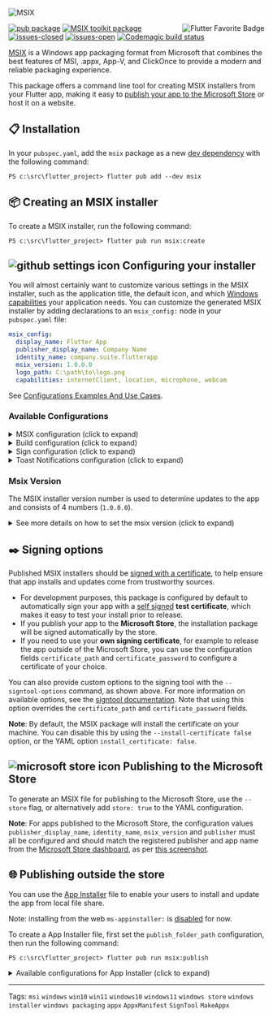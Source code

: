 ![MSIX](https://user-images.githubusercontent.com/946652/138101650-bf934b21-ced7-4836-a197-2e424ee1f86c.png)

<a href="https://flutter.dev/docs/development/packages-and-plugins/favorites" title="Flutter Favorite program">
<img
  src="https://user-images.githubusercontent.com/946652/152225760-309041e9-266e-42da-9915-34478ee74736.png"
  alt="Flutter Favorite Badge"
  align="right">
</a>

[![pub package](https://img.shields.io/pub/v/msix.svg?color=blue)](https://pub.dev/packages/msix) [![MSIX toolkit package](https://img.shields.io/github/v/tag/microsoft/MSIX-Toolkit?color=blue&label=MSIX-Toolkit)](https://github.com/microsoft/MSIX-Toolkit) [![issues-closed](https://img.shields.io/github/issues-closed/YehudaKremer/msix?color=green)](https://github.com/YehudaKremer/msix/issues?q=is%3Aissue+is%3Aclosed) [![issues-open](https://img.shields.io/github/issues-raw/YehudaKremer/msix)](https://github.com/YehudaKremer/msix/issues) [![Codemagic build status](https://api.codemagic.io/apps/61fc249977f79ce332414c45/61fc249977f79ce332414c44/status_badge.svg)](https://codemagic.io/apps/61fc249977f79ce332414c45/61fc249977f79ce332414c44/latest_build)

[MSIX] is a Windows app packaging format from Microsoft that combines the best
features of MSI, .appx, App-V, and ClickOnce to provide a modern and reliable
packaging experience.

This package offers a command line tool for creating MSIX installers from your
Flutter app, making it easy to [publish your app to the Microsoft Store] or host
it on a website.

## :clipboard: Installation

In your `pubspec.yaml`, add the `msix` package as a new [dev dependency] with
the following command:

```console
PS c:\src\flutter_project> flutter pub add --dev msix
```

## :package: Creating an MSIX installer

To create a MSIX installer, run the following command:

```console
PS c:\src\flutter_project> flutter pub run msix:create
```

## ![github settings icon][] Configuring your installer

You will almost certainly want to customize various settings in the MSIX
installer, such as the application title, the default icon, and which [Windows
capabilities] your application needs. You can customize the generated MSIX
installer by adding declarations to an `msix_config:` node in your
`pubspec.yaml` file:

```yaml
msix_config:
  display_name: Flutter App
  publisher_display_name: Company Name
  identity_name: company.suite.flutterapp
  msix_version: 1.0.0.0
  logo_path: C:\path\to\logo.png
  capabilities: internetClient, location, microphone, webcam
```
See [Configurations Examples And Use Cases].

### Available Configurations

<details>

<summary>MSIX configuration (click to expand)</summary>

| YAML name                | Command-line argument                | Description (from Microsoft [Package manifest schema reference])                                                                                      | Example                                                                                         |
| ------------------------ | ------------------------------------ | ----------------------------------------------------------------------------------------------------------------------------------------------------- | ----------------------------------------------------------------------------------------------- |
| `display_name`           | `--display-name` `-d`                | A friendly app name that can be displayed to users.                                                                                                   | `Flutter App`                                                                               |
| `publisher_display_name` | `--publisher-display-name` `-u`      | A friendly name for the publisher that can be displayed to users.                                                                                     | `Company Name`                                                                                        |
| `identity_name`          | `--identity-name` `-i`               | Defines the unique identifier for the app.                                                                                                            | `company.suite.flutterapp`                                                                           |
| `msix_version`           | `--version`                          | The version number of the package, in `a.b.c.d` format.                                                                                               | `1.0.0.0`                                                                                       |
| `logo_path`              | `--logo-path` `-l`                   | Path to an [image file] for use as the app icon (size recommended at least 400x400px).                                                                                 | `C:\images\logo.png`                                                                         |
| `trim_logo`              | `--trim-logo <true/false>`           | If `false`, don't trim the logo image, default is `true`.                                                                                             | `true`                                                                                          |
| `capabilities`           | `--capabilities` `-e`                | List of the [capabilities][windows capabilities] the app requires.                                                                                    | `internetClient,location,microphone,webcam`                                                     |
| `languages`              | `--languages`                        | Declares the language resources contained in the package.                                                                                             | `en-us, ja-jp`                                                                                  |
| `file_extension`         | `--file-extension` `-f`              | File extensions that the app may be registered to open.                                                                                               | `.picture, .image`                                                                              |
| `protocol_activation`    | `--protocol-activation`              | [Protocol activation] that will open the app.                                                                                                         | `flutterapp`                                                                                         |
| `add_execution_alias`    | `--add-execution-alias`              | Add an alias to active the app, use the `pubspec.yaml` `name:` value, so if your app calls 'Flutter_App', user can activate the app using `flutterapp` command. | `true`                                                                                          |
| `enable_at_startup`    | `--enable-at-startup`              | App start at startup or user log-in. | `true`                                                                                          |
| `store`                  | `--store`                            | Generate a MSIX file for publishing to the Microsoft Store.                                                                                           | `false`                                                                                         |

</details>

<details>
<summary>Build configuration (click to expand)</summary>

| YAML name                | Command-line argument                | Description                                                                                      | Example                                                                                         |
| ------------------------ | ------------------------------------ | ----------------------------------------------------------------------------------------------------------------------------------------------------- | ----------------------------------------------------------------------------------------------- |
| `debug`                  | `--debug` or `--release`             | Create MSIX from the **debug** or **release** build files (`\build\windows\runner\<Debug/Release>`), **release** is the default.                                 | `true`                                                                                          |
| `output_path`            | `--output-path` `-o`                 | The directory where the output MSIX file should be stored.                                                                                            | `C:\src\some\folder`                                                                             |
| `output_name`            | `--output-name` `-n`                 | The filename that should be given to the created MSIX file.                                                                                           | `flutterApp_dev`                                                                                     |
| `architecture`           | `--architecture` `-h`                | Describes the architecture of the code in the package, `x64` or `x86`, `x64` is default.                                                                                               | `x64`                                                                                           |
| `build_windows`          | `--build-windows <true/false>`       | If `false`, don't run the build command `flutter build windows`, default is `true`.                                                                   | `true`                                                                                          |

</details>

<details>
<summary>Sign configuration (click to expand)</summary>

| YAML name                | Command-line argument                | Description                                                                                      | Example                                                                                         |
| ------------------------ | ------------------------------------ | ----------------------------------------------------------------------------------------------------------------------------------------------------- | ----------------------------------------------------------------------------------------------- |
| `certificate_path`       | `--certificate-path` `-c`            | Path to the certificate content to place in the store.                                                                                                | `C:\certs\signcert.pfx`                                                                         |
| `certificate_password`   | `--certificate-password` `-p`        | Password for the certificate.                                                                                                                         | `1234`                                                                                          |
| `publisher`              | `--publisher` `-b`                   | The `Subject` value in the certificate.                                                                                                               | `CN=BF212345-5644-46DF-8668-014043C1B138` or `CN=Contoso Software, O=Contoso Corporation, C=US` |
| `signtool_options`       | `--signtool-options`                 | Options to be provided to the `signtool` for app signing (see below.)                                                                                 | `/v /fd SHA256 /f C:/Users/me/Desktop/my.cer`                                                   |
| `sign_msix`    | `--sign-msix <true/false>` | If `false`, don't sign the msix file, default is `true`.                                                                                         | `true`                                                                                          |
| `install_certificate`    | `--install-certificate <true/false>` | If `false`, don't try to install the certificate, default is `true`.                                                                                         | `true`                                                                                          |

</details>

<details>

<summary>Toast Notifications configuration (click to expand)</summary>

##### [Toast Notifications] configuration example:

```yaml
msix_config:
  display_name: Flutter App
  toast_activator: #<-- toast notifications configuration
    clsid: A1232234-1234-1234-1234-123412341234
    arguments: "1,2,3"
    display_name: "TEST"
  msix_version: 1.0.3.0
```

| YAML name      | Command-line argument                 | Description                               | Example                                |
| -------------- | ------------------------------------- | ----------------------------------------- | -------------------------------------- |
| `clsid`        | `--toast-activator-clsid` `-d`        | The UUID CLSID.                           | `replaced-with-your-guid-C173E6ADF0C3` |
| `arguments`    | `--toast-activator-arguments`         | Arguments for the toast notifications.    | `----AppNotificationActivationServer`  |
| `display_name` | `--toast-activator-display-name` `-d` | Display name for the toast notifications. | `Toast activator`                      |

</details>

### Msix Version

The MSIX installer version number is used to determine updates to the app and consists of 4 numbers (`1.0.0.0`).

<details>

<summary>See more details on how to set the msix version (click to expand)</summary>

#### The version is determined by the first available option:

1. Command line `--version` flag
2. In `pubspec.yaml`, under the `msix_config` node, the `msix_version` value
3. Using the `version` field in `pubspec.yaml`.
   - The Pubspec version uses [semver], which is of the form `major.minor.patch-prerelease+build`
   - `msix` will use the `major.minor.patch` and append a `0` for the MSIX version
   - All prerelease and build info is discarded
4. Fallback to `1.0.0.0`

By default, if you have a valid `version` in your `pubspec.yaml` file, that will form the basis for your MSIX installer version.

</details>

## :black_nib: Signing options

Published MSIX installers should be [signed with a certificate], to help ensure
that app installs and updates come from trustworthy sources.

- For development purposes, this package is configured by default to
  automatically sign your app with a [self signed] **test certificate**, which makes it easy
  to test your install prior to release.
- If you publish your app to the **Microsoft Store**, the installation package
  will be signed automatically by the store.
- If you need to use your **own signing certificate**, for example to release
  the app outside of the Microsoft Store, you can use the configuration fields
  `certificate_path` and `certificate_password` to configure a certificate of
  your choice.

You can also provide custom options to the signing tool with the
`--signtool-options` command, as shown above. For more information on available
options, see the [signtool documentation]. Note that using this option overrides
the `certificate_path` and `certificate_password` fields.

**Note**: By default, the MSIX package will install the certificate on your
machine. You can disable this by using the `--install-certificate false` option, or the YAML
option `install_certificate: false`.

## ![microsoft store icon][] Publishing to the Microsoft Store

To generate an MSIX file for publishing to the Microsoft Store, use the
`--store` flag, or alternatively add `store: true` to the YAML configuration.

**Note**: For apps published to the Microsoft Store, the configuration values
`publisher_display_name`, `identity_name`, `msix_version` and `publisher` must
all be configured and should match the registered publisher and app name from
the [Microsoft Store dashboard], as per [this screenshot].

## :globe_with_meridians: Publishing outside the store

You can use the [App Installer] file to enable your users to install and update the app from local file share.

Note: installing from the web `ms-appinstaller:` is [disabled] for now.

To create a App Installer file, first set the `publish_folder_path` configuration,
then run the following command:

```console
PS c:\src\flutter_project> flutter pub run msix:publish
```

<details>
<summary>Available configurations for App Installer (click to expand)</summary>

##### App Installer configuration example:

```yaml
msix_config:
  display_name: Flutter App
  app_installer: #<-- app installer configuration
    publish_folder_path: c:\path\to\myPublishFolder
    hours_between_update_checks: 0
    automatic_background_task: true
    update_blocks_activation: true
    show_prompt: true
    force_update_from_any_version: false
  msix_version: 1.0.3.0
```

| YAML name                       | Command-line argument             | Description (from Microsoft [schema reference])                                                                                                    | Example                      |
| ------------------------------- | --------------------------------- | -------------------------------------------------------------------------------------------------------------------------------------------------- | ---------------------------- |
| `publish_folder_path`           | `--publish-folder-path`           | A path to publish folder, where the msix versions and the .appinstaller file will be saved.                                                        | `c:\path\to\myPublishFolder` |
| `hours_between_update_checks`   | `--hours-between-update-checks`   | Defines the minimal time gap between update checks, when the user open the app. default is **0** (will check for update every time the app opened) | `2`                          |
| `automatic_background_task`     | `--automatic-background-task`     | Checks for updates in the background every 8 hours independently of whether the user launched the app.                                             | `false`                      |
| `update_blocks_activation`      | `--update-blocks-activation`      | Defines the experience when an app update is checked for.                                                                                          | `false`                      |
| `show_prompt`                   | `--show-prompt`                   | Defines if a window is displayed when updates are being installed, and when updates are being checked for.                                         | `false`                      |
| `force_update_from_any_version` | `--force-update-from-any-version` | Allows the app to update from version x to version x++ or to downgrade from version x to version x--.                                              | `false`                      |

</details>

---

Tags: `msi` `windows` `win10` `win11` `windows10` `windows11` `windows store` `windows installer` `windows packaging` `appx` `AppxManifest` `SignTool` `MakeAppx`

[msix]: https://docs.microsoft.com/en-us/windows/msix/
[publish your app to the microsoft store]: https://docs.microsoft.com/en-us/windows/uwp/publish/app-submissions
[dev dependency]: https://dart.dev/tools/pub/dependencies#dev-dependencies
[windows capabilities]: https://docs.microsoft.com/en-us/windows/uwp/packaging/app-capability-declarations
[package manifest schema reference]: https://docs.microsoft.com/en-us/uwp/schemas/appxpackage/appxmanifestschema/schema-root
[schema reference]: https://docs.microsoft.com/en-us/uwp/schemas/appinstallerschema/element-onlaunch
[app installer]: https://docs.microsoft.com/en-us/windows/msix/app-installer/app-installer-file-overview
[image file]: https://github.com/brendan-duncan/image#supported-image-formats
[protocol activation]: https://docs.microsoft.com/en-us/windows/uwp/launch-resume/handle-uri-activation
[signed with a certificate]: https://docs.microsoft.com/en-us/windows/msix/package/create-certificate-package-signing
[signtool documentation]: https://docs.microsoft.com/en-us/dotnet/framework/tools/signtool-exe
[microsoft store icon]: https://user-images.githubusercontent.com/946652/152312614-1e86b108-98af-4bcf-8a75-d7a4449078b2.png
[github settings icon]: https://user-images.githubusercontent.com/946652/152312495-173eb794-337c-4630-a149-2167810614ae.png
[microsoft store dashboard]: https://partner.microsoft.com/dashboard
[this screenshot]: https://user-images.githubusercontent.com/946652/138753431-fa7dee7d-99b6-419c-94bf-4514c761abba.png
[toast notifications]: https://docs.microsoft.com/en-us/windows/apps/design/shell/tiles-and-notifications/send-local-toast-desktop-cpp-wrl#msixsparse-package
[disabled]: https://docs.microsoft.com/en-us/windows/msix/app-installer/installing-windows10-apps-web
[self signed]: https://docs.microsoft.com/en-us/windows/msix/package/create-certificate-package-signing#create-a-self-signed-certificate
[Configurations Examples And Use Cases]: https://pub.dev/packages/msix/example
[semver]: https://semver.org/
